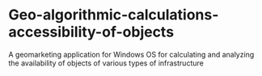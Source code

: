 # Geo-algorithmic-calculations-accessibility-of-objects
A geomarketing application for Windows OS for calculating and analyzing the availability of objects of various types of infrastructure
